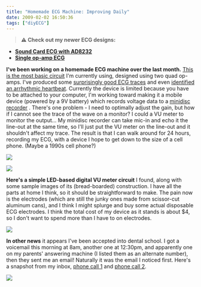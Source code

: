 ```yaml
---
title: "Homemade ECG Machine: Improving Daily"
date: 2009-02-02 16:50:36
tags: ["diyECG"]
---
```





> **⚠️ Check out my newer ECG designs:** 
* [**Sound Card ECG with AD8232**](https://swharden.com/blog/2019-03-15-sound-card-ecg-with-ad8232/)
* [**Single op-amp ECG**](https://swharden.com/blog/2016-08-08-diy-ecg-with-1-op-amp/)


__I've been working on a homemade ECG machine over the last month.__ [This is the most basic circuit](https://swharden.com/blog/images/diy_ecg_circuit.png) I'm currently using, designed using two quad op-amps. I've produced some [surprisingly good ECG traces](https://swharden.com/blog/images/nicetwopng.png) and even [identified an arrhythmic heartbeat](https://swharden.com/blog/images/murm2.png). Currently the device is limited because you have to be attached to your computer, I'm working toward making it a mobile device (powered by a 9V battery) which records voltage data to a [minidisc recorder](http://www.minidisc.org/images/sony_mznh900_silver_mymd.jpg) . There's one problem - I need to optimally adjust the gain, but how if I cannot see the trace of the wave on a monitor? I could a VU meter to monitor the output... My minidisc recorder can take mic-in and echo it the line-out at the same time, so I'll just put the VU meter on the line-out and it shouldn't affect my trace. The result is that I can walk around for 24 hours, recording my ECG, with a device I hope to get down to the size of a cell phone. (Maybe a 1990s cell phone?)

<div class="text-center img-border">

![](https://swharden.com/static/2009/02/02/vu_meter.jpg)

![](https://swharden.com/static/2009/02/02/vu_meter2.jpg)

</div>

__Here's a simple LED-based digital VU meter circuit__ I found, along with some sample images of its (bread-boarded) construction. I have all the parts at home I think, so it should be straightforward to make. The pain now is the electrodes (which are still the junky ones made from scissor-cut aluminum cans), and I think I might splurge and buy some actual disposable ECG electrodes. I think the total cost of my device as it stands is about $4, so I don't want to spend more than I have to on electrodes.

<div class="text-center">

![](https://swharden.com/static/2009/02/02/vu_circuit.png)

</div>

__In other news__ it appears I've been accepted into dental school. I got a voicemail this morning at 8am, another one at 12:30pm, and apparently one on my parents' answering machine (I listed them as an alternate number), then they sent me an email! Naturally it was the email I noticed first. Here's a snapshot from my inbox, [phone call 1](https://swharden.com/static/2009/02/02/1.mp3) and [phone call 2](https://swharden.com/static/2009/02/02/2.mp3).

<div class="text-center img-border">

![](https://swharden.com/static/2009/02/02/accepted.png)

</div>